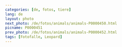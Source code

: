 ```yaml
---
categories: [de, fotos, tiere]
lang: de
layout: photo
next_photo: /de/fotos/animals/animals-P0000450.html
picname: P0000451
prev_photo: /de/fotos/animals/animals-P0000452.html
tags: [Fotofalle, Leopard]
---
```

